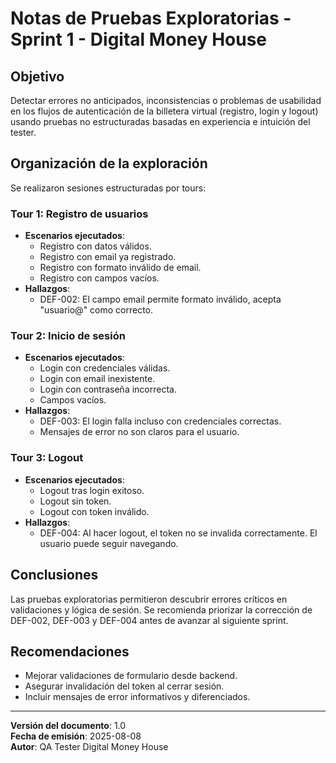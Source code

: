 # Notas de Pruebas Exploratorias - Sprint 1 - Digital Money House

## Objetivo
Detectar errores no anticipados, inconsistencias o problemas de usabilidad en los flujos de autenticación de la billetera virtual (registro, login y logout) usando pruebas no estructuradas basadas en experiencia e intuición del tester.

## Organización de la exploración
Se realizaron sesiones estructuradas por tours:

### Tour 1: Registro de usuarios
- **Escenarios ejecutados**:
  - Registro con datos válidos.
  - Registro con email ya registrado.
  - Registro con formato inválido de email.
  - Registro con campos vacíos.
- **Hallazgos**:
  - DEF-002: El campo email permite formato inválido, acepta "usuario@" como correcto.

### Tour 2: Inicio de sesión
- **Escenarios ejecutados**:
  - Login con credenciales válidas.
  - Login con email inexistente.
  - Login con contraseña incorrecta.
  - Campos vacíos.
- **Hallazgos**:
  - DEF-003: El login falla incluso con credenciales correctas.
  - Mensajes de error no son claros para el usuario.

### Tour 3: Logout
- **Escenarios ejecutados**:
  - Logout tras login exitoso.
  - Logout sin token.
  - Logout con token inválido.
- **Hallazgos**:
  - DEF-004: Al hacer logout, el token no se invalida correctamente. El usuario puede seguir navegando.

## Conclusiones
Las pruebas exploratorias permitieron descubrir errores críticos en validaciones y lógica de sesión. Se recomienda priorizar la corrección de DEF-002, DEF-003 y DEF-004 antes de avanzar al siguiente sprint.

## Recomendaciones
- Mejorar validaciones de formulario desde backend.
- Asegurar invalidación del token al cerrar sesión.
- Incluir mensajes de error informativos y diferenciados.

---
**Versión del documento**: 1.0  
**Fecha de emisión**: 2025-08-08  
**Autor**: QA Tester Digital Money House
